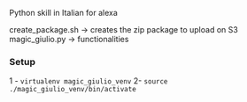 Python skill in Italian for alexa

create_package.sh -> creates the zip package to upload on S3
magic_giulio.py -> functionalities



### Setup
1 - `virtualenv magic_giulio_venv`
2- `source ./magic_giulio_venv/bin/activate`